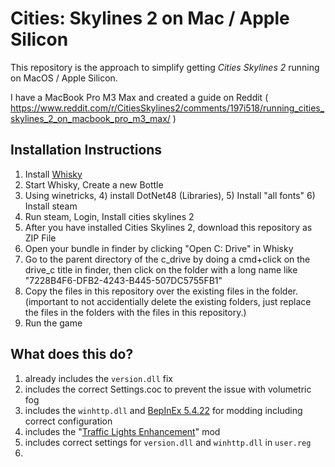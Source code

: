 # Cities: Skylines 2 on Mac / Apple Silicon

This repository is the approach to simplify getting *Cities Skylines 2* running on MacOS / Apple Silicon.

I have a MacBook Pro M3 Max and created a guide on Reddit ( https://www.reddit.com/r/CitiesSkylines2/comments/197i518/running_cities_skylines_2_on_macbook_pro_m3_max/ ) 

## Installation Instructions

1) Install [Whisky](https://github.com/Whisky-App/Whisky)
2) Start Whisky, Create a new Bottle
3) Using winetricks,
   4) install DotNet48 (Libraries),
   5) Install "all fonts"
   6) Install steam
7) Run steam, Login, Install cities skylines 2
8) After you have installed Cities Skylines 2, download this repository as ZIP File
9) Open your bundle in finder by clicking "Open C: Drive" in Whisky
10) Go to the parent directory of the c_drive by doing a cmd+click on the drive_c title in finder, then click on the folder with a long name like "7228B4F6-DFB2-4243-B445-507DC5755FB1" 
11) Copy the files in this repository over the existing files in the folder. (important to not accidentially delete the existing folders, just replace the files in the folders with the files in this repository.) 
12) Run the game

## What does this do?

1) already includes the `version.dll` fix
2) includes the correct Settings.coc to prevent the issue with volumetric fog
3) includes the `winhttp.dll` and [BepInEx 5.4.22](https://github.com/BepInEx/BepInEx/releases) for modding including correct configuration
4) includes the "[Traffic Lights Enhancement](https://github.com/slyh/Cities2-TrafficLightsEnhancement)" mod
5) includes correct settings for `version.dll` and `winhttp.dll` in `user.reg`
6) 
